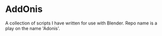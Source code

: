 AddOnis
=======

A collection of scripts I have written for use with Blender.  Repo name is a play on the name 'Adonis'.
